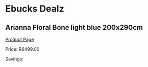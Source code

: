 
# Ebucks Dealz
## Arianna Floral Bone light blue 200x290cm
[Product Page](https://www.ebucks.com/web/shop/productSelected.do?prodId=1210584272&catId=1209942441)

Price: R6499.00

Savings: 


	